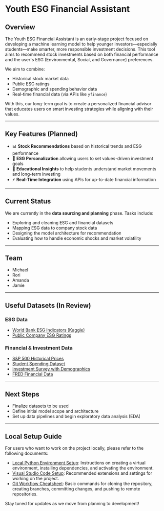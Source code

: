 # Youth ESG Financial Assistant

## Overview

The Youth ESG Financial Assistant is an early-stage project focused on developing a machine learning model to help younger investors—especially students—make smarter, more responsible investment decisions. This tool aims to recommend stock investments based on both financial performance and the user's ESG (Environmental, Social, and Governance) preferences.

We aim to combine:

- Historical stock market data
- Public ESG ratings
- Demographic and spending behavior data
- Real-time financial data (via APIs like `yfinance`)

With this, our long-term goal is to create a personalized financial advisor that educates users on smart investing strategies while aligning with their values.

---

## Key Features (Planned)

- 📊 **Stock Recommendations** based on historical trends and ESG performance
- 🌿 **ESG Personalization** allowing users to set values-driven investment goals
- 🧠 **Educational Insights** to help students understand market movements and long-term investing
- ⚡ **Real-Time Integration** using APIs for up-to-date financial information

---

## Current Status

We are currently in the **data sourcing and planning** phase. Tasks include:

- Exploring and cleaning ESG and financial datasets
- Mapping ESG data to company stock data
- Designing the model architecture for recommendation
- Evaluating how to handle economic shocks and market volatility

---

## Team

- Michael
- Rori
- Amanda
- Jamie

---

## Useful Datasets (In Review)

### ESG Data

- [World Bank ESG Indicators (Kaggle)](https://www.kaggle.com/datasets/tunguz/environment-social-and-governance-data)
- [Public Company ESG Ratings](https://www.kaggle.com/datasets/alistairking/public-company-esg-ratings-dataset)

### Financial & Investment Data

- [S&P 500 Historical Prices](https://www.kaggle.com/datasets/camnugent/sandp500)
- [Student Spending Dataset](https://www.kaggle.com/datasets/sumanthnimmagadda/student-spending-dataset)
- [Investment Survey with Demographics](https://www.kaggle.com/datasets/sudarsan27/investment-survey-dataset)
- [FRED Financial Data](https://fred.stlouisfed.org/categories/33491)

---

## Next Steps

- Finalize datasets to be used
- Define initial model scope and architecture
- Set up data pipelines and begin exploratory data analysis (EDA)

---

## Local Setup Guide

For users who want to work on the project locally, please refer to the following documents:

- [Local Python Environment Setup](docs/setup/local_environment.md): Instructions on creating a virtual environment, installing dependencies, and activating the environment.
- [Visual Studio Code Setup](docs/setup/vscode_setup.md): Recommended extensions and settings for working on the project.
- [Git Workflow Cheatsheet](docs/setup/git_workflow.md): Basic commands for cloning the repository, creating branches, committing changes, and pushing to remote repositories.

Stay tuned for updates as we move from planning to development!
